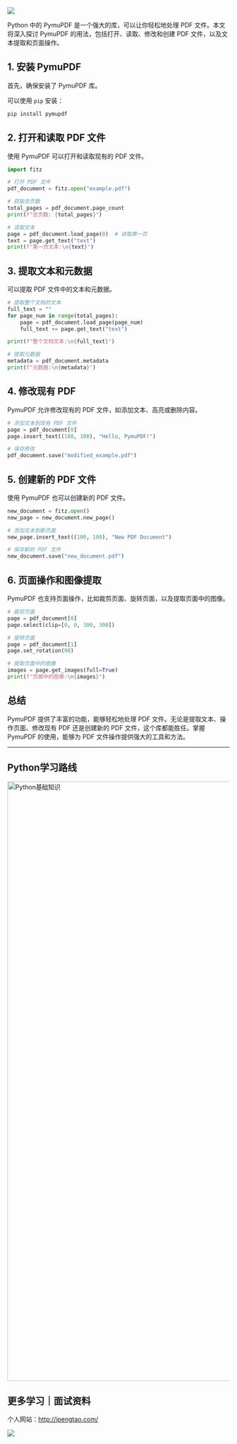 ![](https://p.ipic.vip/cfnkto.png)

Python 中的 PymuPDF 是一个强大的库，可以让你轻松地处理 PDF 文件。本文将深入探讨 PymuPDF 的用法，包括打开、读取、修改和创建 PDF 文件，以及文本提取和页面操作。

## 1. 安装 PymuPDF

首先，确保安装了 PymuPDF 库。

可以使用 `pip` 安装：

```bash
pip install pymupdf
```

## 2. 打开和读取 PDF 文件

使用 PymuPDF 可以打开和读取现有的 PDF 文件。

```python
import fitz

# 打开 PDF 文件
pdf_document = fitz.open("example.pdf")

# 获取总页数
total_pages = pdf_document.page_count
print(f"总页数: {total_pages}")

# 读取文本
page = pdf_document.load_page(0)  # 读取第一页
text = page.get_text("text")
print(f"第一页文本:\n{text}")
```

## 3. 提取文本和元数据

可以提取 PDF 文件中的文本和元数据。

```python
# 提取整个文档的文本
full_text = ""
for page_num in range(total_pages):
    page = pdf_document.load_page(page_num)
    full_text += page.get_text("text")

print(f"整个文档文本:\n{full_text}")

# 提取元数据
metadata = pdf_document.metadata
print(f"元数据:\n{metadata}")
```

## 4. 修改现有 PDF

PymuPDF 允许修改现有的 PDF 文件，如添加文本、高亮或删除内容。

```python
# 添加文本到现有 PDF 文件
page = pdf_document[0]
page.insert_text((100, 100), "Hello, PymuPDF!")

# 保存修改
pdf_document.save("modified_example.pdf")
```

## 5. 创建新的 PDF 文件

使用 PymuPDF 也可以创建新的 PDF 文件。

```python
new_document = fitz.open()
new_page = new_document.new_page()

# 添加文本到新页面
new_page.insert_text((100, 100), "New PDF Document")

# 保存新的 PDF 文件
new_document.save("new_document.pdf")
```

## 6. 页面操作和图像提取

PymuPDF 也支持页面操作，比如裁剪页面、旋转页面，以及提取页面中的图像。

```python
# 裁剪页面
page = pdf_document[0]
page.select(clip=[0, 0, 300, 300])

# 旋转页面
page = pdf_document[1]
page.set_rotation(90)

# 提取页面中的图像
images = page.get_images(full=True)
print(f"页面中的图像:\n{images}")
```

## 总结

PymuPDF 提供了丰富的功能，能够轻松地处理 PDF 文件。无论是提取文本、操作页面、修改现有 PDF 还是创建新的 PDF 文件，这个库都能胜任。掌握 PymuPDF 的使用，能够为 PDF 文件操作提供强大的工具和方法。

--- 

## Python学习路线

<img width="1357" alt="Python基础知识" src="https://github.com/sitinme/Python_study/assets/5089397/5df21811-fd10-43c1-9066-1b192262b268">

## 更多学习｜面试资料

个人网站：http://ipengtao.com/

![](https://p.ipic.vip/knbt3a.png)
